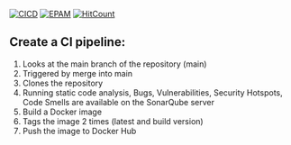 [![CICD](https://img.shields.io/badge/HarrierPanels-CI%2FCD-blue)](./)
[![EPAM](https://img.shields.io/badge/Cloud&DevOps%20UA%20Lab%202nd%20Path-Jenkins%20Task-orange)](./)
[![HitCount](https://hits.dwyl.com/HarrierPanels/my-java-project.svg?style=flat&show=unique)](http://hits.dwyl.com/HarrierPanels/my-java-project)
<br>
## Create a CI pipeline:
1. Looks at the main branch of the repository (main)
2. Triggered by merge into main
3. Clones the repository
4. Running static code analysis, Bugs, Vulnerabilities, Security Hotspots, Code Smells are available on the SonarQube server
5. Build a Docker image
6. Tags the image 2 times (latest and build version)
7. Push the image to Docker Hub
